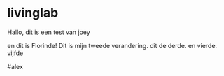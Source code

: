 # livinglab
Hallo, dit is een test van joey

en dit is Florinde! Dit is mijn tweede verandering. dit de derde. en vierde. vijfde

#alex